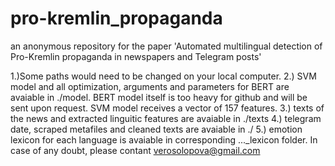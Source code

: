 # pro-kremlin_propaganda
an anonymous repository for the paper 'Automated multilingual detection of Pro-Kremlin propaganda in newspapers and Telegram posts'

1.)Some paths would need to be changed on your local computer.
2.) SVM model and all optimization, arguments and parameters for BERT are avaiable in ./model. BERT model itself is too heavy for github and will be sent upon request.
SVM model receives a vector of 157 features.
3.) texts of the news and extracted linguitic features are avaiable in ./texts
4.) telegram date, scraped metafiles and cleaned texts are avaiable in ./
5.) emotion lexicon for each language is avaiable in corresponding ..._lexicon folder.
In case of any doubt, please contant verosolopova@gmail.com
